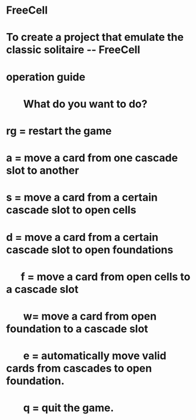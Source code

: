 # FreeCell
# To create a project that emulate the classic solitaire -- FreeCell

# operation guide
#        What do you want to do?
#        rg = restart the game
#        a = move a card from one cascade slot to another
#        s = move a card from a certain cascade slot to open cells
#        d = move a card from a certain cascade slot to open foundations
#        f = move a card from open cells to a cascade slot
#        w= move a card from open foundation to a cascade slot
#        e = automatically move valid cards from cascades to open foundation.
#        q = quit the game.
